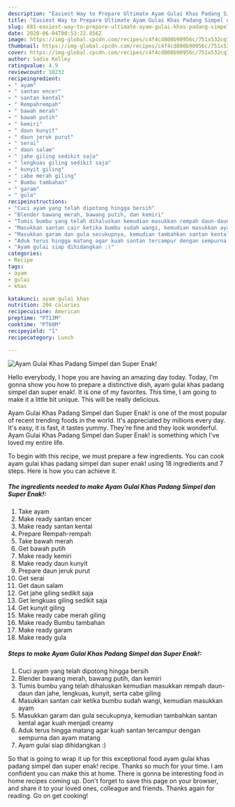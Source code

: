 ```yaml
---
description: "Easiest Way to Prepare Ultimate Ayam Gulai Khas Padang Simpel dan Super Enak!"
title: "Easiest Way to Prepare Ultimate Ayam Gulai Khas Padang Simpel dan Super Enak!"
slug: 681-easiest-way-to-prepare-ultimate-ayam-gulai-khas-padang-simpel-dan-super-enak
date: 2020-06-04T00:53:22.856Z
image: https://img-global.cpcdn.com/recipes/c4f4cd800b90956c/751x532cq70/ayam-gulai-khas-padang-simpel-dan-super-enak-foto-resep-utama.jpg
thumbnail: https://img-global.cpcdn.com/recipes/c4f4cd800b90956c/751x532cq70/ayam-gulai-khas-padang-simpel-dan-super-enak-foto-resep-utama.jpg
cover: https://img-global.cpcdn.com/recipes/c4f4cd800b90956c/751x532cq70/ayam-gulai-khas-padang-simpel-dan-super-enak-foto-resep-utama.jpg
author: Sadie Kelley
ratingvalue: 4.9
reviewcount: 10232
recipeingredient:
- " ayam"
- " santan encer"
- " santan kental"
- " Rempahrempah"
- " bawah merah"
- " bawah putih"
- " kemiri"
- " daun kunyit"
- " daun jeruk purut"
- " serai"
- " daun salam"
- " jahe giling sedikit saja"
- " lengkuas giling sedikit saja"
- " kunyit giling"
- " cabe merah giling"
- " Bumbu tambahan"
- " garam"
- " gula"
recipeinstructions:
- "Cuci ayam yang telah dipotong hingga bersih"
- "Blender bawang merah, bawang putih, dan kemiri"
- "Tumis bumbu yang telah dihaluskan kemudian masukkan rempah daun-daun dan jahe, lengkuas, kunyit, serta cabe giling"
- "Masukkan santan cair ketika bumbu sudah wangi, kemudian masukkan ayam"
- "Masukkan garam dan gula secukupnya, kemudian tambahkan santan kental agar kuah menjadi creamy"
- "Aduk terus hingga matang agar kuah santan tercampur dengan sempurna dan ayam matang"
- "Ayam gulai siap dihidangkan :)"
categories:
- Recipe
tags:
- ayam
- gulai
- khas

katakunci: ayam gulai khas 
nutrition: 204 calories
recipecuisine: American
preptime: "PT13M"
cooktime: "PT60M"
recipeyield: "1"
recipecategory: Lunch

---
```



![Ayam Gulai Khas Padang Simpel dan Super Enak!](https://img-global.cpcdn.com/recipes/c4f4cd800b90956c/751x532cq70/ayam-gulai-khas-padang-simpel-dan-super-enak-foto-resep-utama.jpg)

Hello everybody, I hope you are having an amazing day today. Today, I'm gonna show you how to prepare a distinctive dish, ayam gulai khas padang simpel dan super enak!. It is one of my favorites. This time, I am going to make it a little bit unique. This will be really delicious.

Ayam Gulai Khas Padang Simpel dan Super Enak! is one of the most popular of recent trending foods in the world. It's appreciated by millions every day. It's easy, it is fast, it tastes yummy. They're fine and they look wonderful. Ayam Gulai Khas Padang Simpel dan Super Enak! is something which I've loved my entire life.




To begin with this recipe, we must prepare a few ingredients. You can cook ayam gulai khas padang simpel dan super enak! using 18 ingredients and 7 steps. Here is how you can achieve it.

<!--inarticleads1-->

##### The ingredients needed to make Ayam Gulai Khas Padang Simpel dan Super Enak!:

1. Take  ayam
1. Make ready  santan encer
1. Make ready  santan kental
1. Prepare  Rempah-rempah
1. Take  bawah merah
1. Get  bawah putih
1. Make ready  kemiri
1. Make ready  daun kunyit
1. Prepare  daun jeruk purut
1. Get  serai
1. Get  daun salam
1. Get  jahe giling sedikit saja
1. Get  lengkuas giling sedikit saja
1. Get  kunyit giling
1. Make ready  cabe merah giling
1. Make ready  Bumbu tambahan
1. Make ready  garam
1. Make ready  gula




<!--inarticleads2-->

##### Steps to make Ayam Gulai Khas Padang Simpel dan Super Enak!:

1. Cuci ayam yang telah dipotong hingga bersih
1. Blender bawang merah, bawang putih, dan kemiri
1. Tumis bumbu yang telah dihaluskan kemudian masukkan rempah daun-daun dan jahe, lengkuas, kunyit, serta cabe giling
1. Masukkan santan cair ketika bumbu sudah wangi, kemudian masukkan ayam
1. Masukkan garam dan gula secukupnya, kemudian tambahkan santan kental agar kuah menjadi creamy
1. Aduk terus hingga matang agar kuah santan tercampur dengan sempurna dan ayam matang
1. Ayam gulai siap dihidangkan :)




So that is going to wrap it up for this exceptional food ayam gulai khas padang simpel dan super enak! recipe. Thanks so much for your time. I am confident you can make this at home. There is gonna be interesting food in home recipes coming up. Don't forget to save this page on your browser, and share it to your loved ones, colleague and friends. Thanks again for reading. Go on get cooking!

